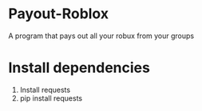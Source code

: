 # Payout-Roblox
A program that pays out all your robux from your groups


# Install dependencies
1. Install requests
2.   pip install requests
